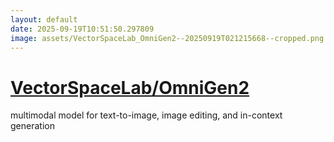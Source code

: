 ```yaml
---
layout: default
date: 2025-09-19T10:51:50.297809
image: assets/VectorSpaceLab_OmniGen2--20250919T021215668--cropped.png
---
```


# [VectorSpaceLab/OmniGen2](https://github.com/VectorSpaceLab/OmniGen2)

multimodal model for text-to-image, image editing, and in-context generation
